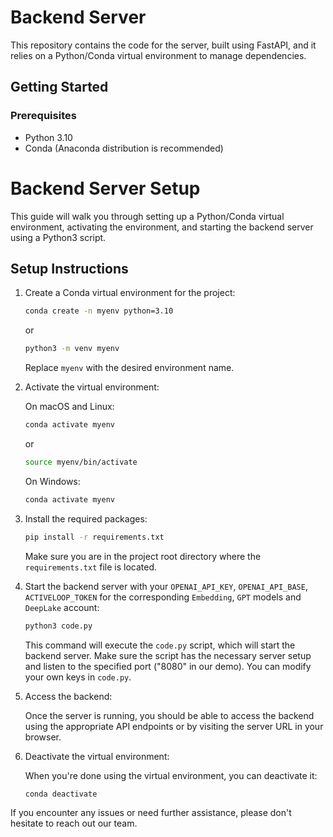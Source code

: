 # Backend Server

This repository contains the code for the server, built using FastAPI, and it relies on a Python/Conda virtual environment to manage dependencies.

## Getting Started

### Prerequisites

- Python 3.10
- Conda (Anaconda distribution is recommended)

# Backend Server Setup

This guide will walk you through setting up a Python/Conda virtual environment, activating the environment, and starting the backend server using a Python3 script.

## Setup Instructions

1. Create a Conda virtual environment for the project:

   ```bash
   conda create -n myenv python=3.10
   ```

   or

   ```bash
   python3 -m venv myenv
   ```

   Replace `myenv` with the desired environment name.

2. Activate the virtual environment:

   On macOS and Linux:

   ```bash
   conda activate myenv
   ```

   or

   ```bash
   source myenv/bin/activate
   ```

   On Windows:

   ```bash
   conda activate myenv
   ```

3. Install the required packages:

   ```bash
   pip install -r requirements.txt
   ```

   Make sure you are in the project root directory where the `requirements.txt` file is located.

4. Start the backend server with your `OPENAI_API_KEY`, `OPENAI_API_BASE`, `ACTIVELOOP_TOKEN` for the corresponding `Embedding`, `GPT` models and `DeepLake` account:

   ```bash
   python3 code.py
   ```

   This command will execute the `code.py` script, which will start the backend server. Make sure the script has the necessary server setup and listen to the specified port ("8080" in our demo). You can modify your own keys in `code.py`.

5. Access the backend:

   Once the server is running, you should be able to access the backend using the appropriate API endpoints or by visiting the server URL in your browser.

6. Deactivate the virtual environment:

   When you're done using the virtual environment, you can deactivate it:

   ```bash
   conda deactivate
   ```

If you encounter any issues or need further assistance, please don't hesitate to reach out our team.
